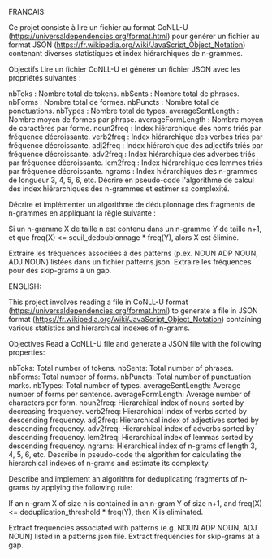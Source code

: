 FRANCAIS:

Ce projet consiste à lire un fichier au format CoNLL-U (https://universaldependencies.org/format.html) pour générer un fichier au format JSON (https://fr.wikipedia.org/wiki/JavaScript_Object_Notation) contenant diverses statistiques et index hiérarchiques de n-grammes.

Objectifs
Lire un fichier CoNLL-U et générer un fichier JSON avec les propriétés suivantes :

nbToks : Nombre total de tokens.
nbSents : Nombre total de phrases.
nbForms : Nombre total de formes.
nbPuncts : Nombre total de ponctuations.
nbTypes : Nombre total de types.
averageSentLength : Nombre moyen de formes par phrase.
averageFormLength : Nombre moyen de caractères par forme.
noun2freq : Index hiérarchique des noms triés par fréquence décroissante.
verb2freq : Index hiérarchique des verbes triés par fréquence décroissante.
adj2freq : Index hiérarchique des adjectifs triés par fréquence décroissante.
adv2freq : Index hiérarchique des adverbes triés par fréquence décroissante.
lem2freq : Index hiérarchique des lemmes triés par fréquence décroissante.
ngrams : Index hiérarchiques des n-grammes de longueur 3, 4, 5, 6, etc.
Décrire en pseudo-code l'algorithme de calcul des index hiérarchiques des n-grammes et estimer sa complexité.

Décrire et implémenter un algorithme de déduplonnage des fragments de n-grammes en appliquant la règle suivante :

Si un n-gramme X de taille n est contenu dans un n-gramme Y de taille n+1, et que freq(X) <= seuil_dedoublonnage * freq(Y), alors X est éliminé.

Extraire les fréquences associées à des patterns (p.ex. NOUN ADP NOUN, ADJ NOUN) listées dans un fichier patterns.json.
Extraire les fréquences pour des skip-grams à un gap.


ENGLISH:

This project involves reading a file in CoNLL-U format (https://universaldependencies.org/format.html) to generate a file in JSON format (https://fr.wikipedia.org/wiki/JavaScript_Object_Notation) containing various statistics and hierarchical indexes of n-grams.

Objectives
Read a CoNLL-U file and generate a JSON file with the following properties:

nbToks: Total number of tokens.
nbSents: Total number of phrases.
nbForms: Total number of forms.
nbPuncts: Total number of punctuation marks.
nbTypes: Total number of types.
averageSentLength: Average number of forms per sentence.
averageFormLength: Average number of characters per form.
noun2freq: Hierarchical index of nouns sorted by decreasing frequency.
verb2freq: Hierarchical index of verbs sorted by descending frequency.
adj2freq: Hierarchical index of adjectives sorted by descending frequency.
adv2freq: Hierarchical index of adverbs sorted by descending frequency.
lem2freq: Hierarchical index of lemmas sorted by descending frequency.
ngrams: Hierarchical index of n-grams of length 3, 4, 5, 6, etc.
Describe in pseudo-code the algorithm for calculating the hierarchical indexes of n-grams and estimate its complexity.

Describe and implement an algorithm for deduplicating fragments of n-grams by applying the following rule:

If an n-gram X of size n is contained in an n-gram Y of size n+1, and freq(X) <= deduplication_threshold * freq(Y), then X is eliminated.

Extract frequencies associated with patterns (e.g. NOUN ADP NOUN, ADJ NOUN) listed in a patterns.json file.
Extract frequencies for skip-grams at a gap.
